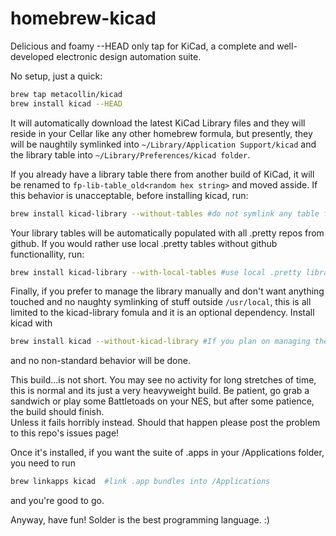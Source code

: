 homebrew-kicad
==============

Delicious and foamy --HEAD only tap for KiCad, a complete and well-developed electronic design automation suite.

No setup, just a quick:
```sh
brew tap metacollin/kicad
brew install kicad --HEAD
```

It will automatically download the latest KiCad Library files and they will reside in your Cellar like any other homebrew formula, but presently, they will be naughtily symlinked into `~/Library/Application Support/kicad` and the library table into `~/Library/Preferences/kicad folder`.  

If you already have a library table there from another build of KiCad, it will be renamed to `fp-lib-table_old<random hex string>` and moved asside. If this behavior is unacceptable, before installing kicad, run:

```sh
brew install kicad-library --without-tables #do not symlink any table file into your kicad preferences
```

Your library tables will be automatically populated with all .pretty repos from github.  If you would rather use local .pretty tables without github functionallity, run:

```sh
brew install kicad-library --with-local-tables #use local .pretty libraries
```

Finally, if you prefer to manage the library manually and don't want anything touched and no naughty symlinking of stuff outside `/usr/local`, this is all limited to the kicad-library fomula and it is an optional dependency.  Install kicad with

```sh
brew install kicad --without-kicad-library #If you plan on managing the library manually
```

and no non-standard behavior will be done.  

This build...is not short. You may see no activity for long stretches of time, this is normal and its just a very heavyweight build.  Be patient, go grab a sandwich or play some Battletoads on your NES, but after some patience, the build should finish.  
Unless it fails horribly instead. Should that happen please post the problem to this repo's issues page! 

Once it's installed, if you want the suite of .apps in your /Applications folder, you need to run 
```sh
brew linkapps kicad  #link .app bundles into /Applications
```

and you're good to go.  

Anyway, have fun!  Solder is the best programming language. :)
